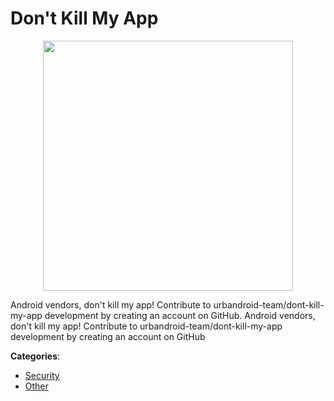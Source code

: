 # Don't Kill My App
<p align="center">
    <img width="400" src="https://raw.githubusercontent.com/apis-list/apis-list/apis/dont-kill-my-app/logo_256x256.png" />
</p>

Android vendors, don't kill my app! Contribute to urbandroid-team/dont-kill-my-app development by creating an account on GitHub.  Android vendors, don't kill my app! Contribute to urbandroid-team/dont-kill-my-app development by creating an account on GitHub



**Categories**:
- [Security](https://github.com/apis-list/apis-list#security)
- [Other](https://github.com/apis-list/apis-list#other)





